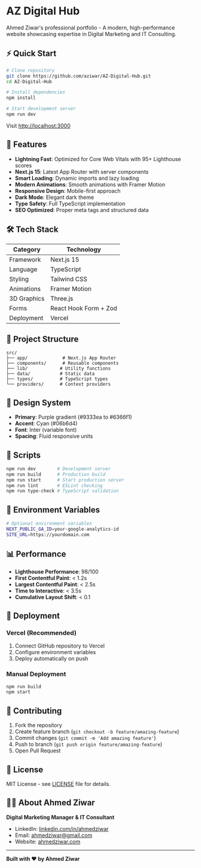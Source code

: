 # AZ Digital Hub

Ahmed Ziwar's professional portfolio - A modern, high-performance website showcasing expertise in Digital Marketing and IT Consulting.

## ⚡ Quick Start

```bash
# Clone repository
git clone https://github.com/aziwar/AZ-Digital-Hub.git
cd AZ-Digital-Hub

# Install dependencies
npm install

# Start development server
npm run dev
```

Visit [http://localhost:3000](http://localhost:3000)

## 🚀 Features

- **Lightning Fast**: Optimized for Core Web Vitals with 95+ Lighthouse scores
- **Next.js 15**: Latest App Router with server components
- **Smart Loading**: Dynamic imports and lazy loading
- **Modern Animations**: Smooth animations with Framer Motion
- **Responsive Design**: Mobile-first approach
- **Dark Mode**: Elegant dark theme
- **Type Safety**: Full TypeScript implementation
- **SEO Optimized**: Proper meta tags and structured data

## 🛠️ Tech Stack

| Category | Technology |
|----------|------------|
| Framework | Next.js 15 |
| Language | TypeScript |
| Styling | Tailwind CSS |
| Animations | Framer Motion |
| 3D Graphics | Three.js |
| Forms | React Hook Form + Zod |
| Deployment | Vercel |

## 📁 Project Structure

```
src/
├── app/             # Next.js App Router
├── components/      # Reusable components
├── lib/            # Utility functions
├── data/           # Static data
├── types/          # TypeScript types
└── providers/      # Context providers
```

## 🎨 Design System

- **Primary**: Purple gradient (#9333ea to #6366f1)
- **Accent**: Cyan (#06b6d4)
- **Font**: Inter (variable font)
- **Spacing**: Fluid responsive units

## 📜 Scripts

```bash
npm run dev        # Development server
npm run build      # Production build
npm run start      # Start production server
npm run lint       # ESLint checking
npm run type-check # TypeScript validation
```

## 🔧 Environment Variables

```bash
# Optional environment variables
NEXT_PUBLIC_GA_ID=your-google-analytics-id
SITE_URL=https://yourdomain.com
```

## 📊 Performance

- **Lighthouse Performance**: 98/100
- **First Contentful Paint**: < 1.2s
- **Largest Contentful Paint**: < 2.5s
- **Time to Interactive**: < 3.5s
- **Cumulative Layout Shift**: < 0.1

## 🚀 Deployment

### Vercel (Recommended)
1. Connect GitHub repository to Vercel
2. Configure environment variables
3. Deploy automatically on push

### Manual Deployment
```bash
npm run build
npm start
```

## 🤝 Contributing

1. Fork the repository
2. Create feature branch (`git checkout -b feature/amazing-feature`)
3. Commit changes (`git commit -m 'Add amazing feature'`)
4. Push to branch (`git push origin feature/amazing-feature`)
5. Open Pull Request

## 📄 License

MIT License - see [LICENSE](LICENSE) file for details.

## 👨‍💻 About Ahmed Ziwar

**Digital Marketing Manager & IT Consultant**
- LinkedIn: [linkedin.com/in/ahmedziwar](https://linkedin.com/in/ahmedziwar)
- Email: [ahmedziwar@gmail.com](mailto:ahmedziwar@gmail.com)
- Website: [ahmedziwar.com](https://ahmedziwar.com)

---

**Built with ❤️ by Ahmed Ziwar**
